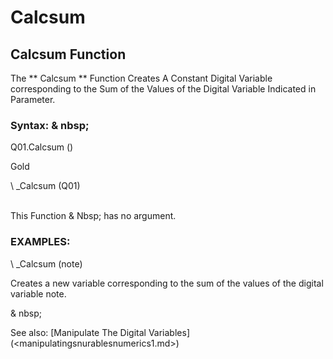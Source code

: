 # Calcsum

## Calcsum Function

The ** Calcsum ** Function Creates A Constant Digital Variable corresponding to the Sum of the Values ​​of the Digital Variable Indicated in Parameter.

### Syntax: & nbsp;

Q01.Calcsum ()

Gold

\ _Calcsum (Q01)

\
This Function & Nbsp; has no argument.

### EXAMPLES:

\ _Calcsum (note)

Creates a new variable corresponding to the sum of the values ​​of the digital variable note.

& nbsp;

See also: [Manipulate The Digital Variables] (<manipulatingsnurablesnumerics1.md>)